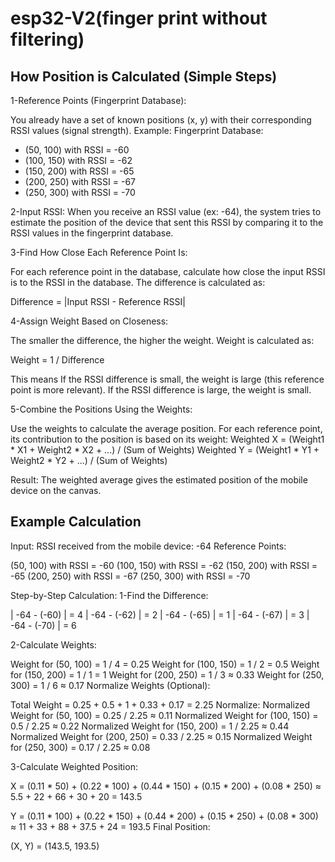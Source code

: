 # esp32-V2(finger print without filtering)

## How Position is Calculated (Simple Steps)
1-Reference Points (Fingerprint Database):

You already have a set of known positions (x, y) with their corresponding RSSI values (signal strength).
Example:
Fingerprint Database:
- (50, 100) with RSSI = -60
- (100, 150) with RSSI = -62
- (150, 200) with RSSI = -65
- (200, 250) with RSSI = -67
- (250, 300) with RSSI = -70
  
2-Input RSSI:
When you receive an RSSI value (ex: -64), the system tries to estimate the position of the device that sent this RSSI by comparing it to the RSSI values in the fingerprint database.

3-Find How Close Each Reference Point Is:

For each reference point in the database, calculate how close the input RSSI is to the RSSI in the database.
The difference is calculated as:

Difference = |Input RSSI - Reference RSSI|

4-Assign Weight Based on Closeness:

The smaller the difference, the higher the weight.
Weight is calculated as:

Weight = 1 / Difference

This means
If the RSSI difference is small, the weight is large (this reference point is more relevant).
If the RSSI difference is large, the weight is small.

5-Combine the Positions Using the Weights:

Use the weights to calculate the average position.
For each reference point, its contribution to the position is based on its weight:
Weighted X = (Weight1 * X1 + Weight2 * X2 + ...) / (Sum of Weights)
Weighted Y = (Weight1 * Y1 + Weight2 * Y2 + ...) / (Sum of Weights)

Result:
The weighted average gives the estimated position of the mobile device on the canvas.

## Example Calculation
Input:
RSSI received from the mobile device: -64
Reference Points:

(50, 100) with RSSI = -60
(100, 150) with RSSI = -62
(150, 200) with RSSI = -65
(200, 250) with RSSI = -67
(250, 300) with RSSI = -70

Step-by-Step Calculation:
1-Find the Difference:


| -64 - (-60) | = 4
| -64 - (-62) | = 2
| -64 - (-65) | = 1
| -64 - (-67) | = 3
| -64 - (-70) | = 6

2-Calculate Weights:

Weight for (50, 100) = 1 / 4 = 0.25
Weight for (100, 150) = 1 / 2 = 0.5
Weight for (150, 200) = 1 / 1 = 1
Weight for (200, 250) = 1 / 3 ≈ 0.33
Weight for (250, 300) = 1 / 6 ≈ 0.17
Normalize Weights (Optional):

Total Weight = 0.25 + 0.5 + 1 + 0.33 + 0.17 = 2.25
Normalize:
Normalized Weight for (50, 100) = 0.25 / 2.25 ≈ 0.11
Normalized Weight for (100, 150) = 0.5 / 2.25 ≈ 0.22
Normalized Weight for (150, 200) = 1 / 2.25 ≈ 0.44
Normalized Weight for (200, 250) = 0.33 / 2.25 ≈ 0.15
Normalized Weight for (250, 300) = 0.17 / 2.25 ≈ 0.08

3-Calculate Weighted Position:

X = (0.11 * 50) + (0.22 * 100) + (0.44 * 150) + (0.15 * 200) + (0.08 * 250)
  ≈ 5.5 + 22 + 66 + 30 + 20 = 143.5

Y = (0.11 * 100) + (0.22 * 150) + (0.44 * 200) + (0.15 * 250) + (0.08 * 300)
  ≈ 11 + 33 + 88 + 37.5 + 24 = 193.5
Final Position:

(X, Y) = (143.5, 193.5)




